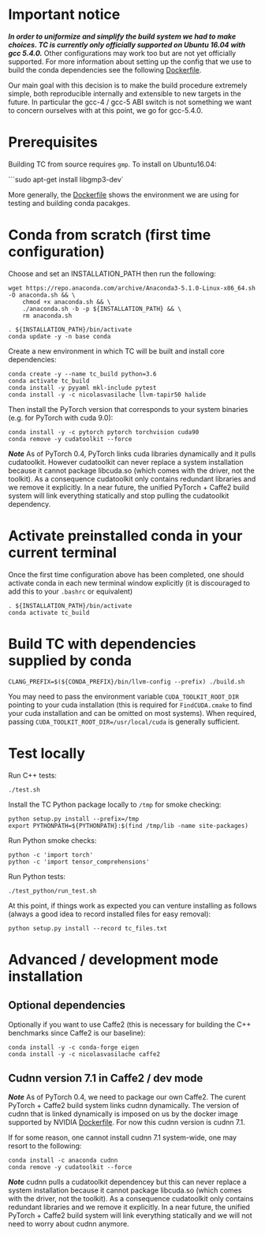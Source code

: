 # Important notice
***In order to uniformize and simplify the build system we had to make choices. TC is currently only officially supported on Ubuntu 16.04 with gcc 5.4.0.***
Other configurations may work too but are not yet officially supported.
For more information about setting up the config that we use to build the conda dependencies see the following [Dockerfile](https://github.com/facebookresearch/TensorComprehensions/blob/master/conda_recipes/docker-images/tc-cuda9.0-cudnn7.1-ubuntu16.04-devel/Dockerfile).

Our main goal with this decision is to make the build procedure extremely simple, both reproducible internally and extensible to new targets in the future.
In particular the gcc-4 / gcc-5 ABI switch is not something we want to concern ourselves with at this point, we go for gcc-5.4.0.

# Prerequisites
Building TC from source requires `gmp`. To install on Ubuntu16.04:

```sudo apt-get install libgmp3-dev`

More generally, the [Dockerfile](https://github.com/facebookresearch/TensorComprehensions/blob/master/conda_recipes/docker-images/tc-cuda9.0-cudnn7.1-ubuntu16.04-devel/Dockerfile) shows the environment we are using for testing and building conda pacakges.

# Conda from scratch (first time configuration)
Choose and set an INSTALLATION_PATH then run the following:

```
wget https://repo.anaconda.com/archive/Anaconda3-5.1.0-Linux-x86_64.sh -O anaconda.sh && \
    chmod +x anaconda.sh && \
    ./anaconda.sh -b -p ${INSTALLATION_PATH} && \
    rm anaconda.sh

. ${INSTALLATION_PATH}/bin/activate
conda update -y -n base conda
```

Create a new environment in which TC will be built and install core dependencies:
```
conda create -y --name tc_build python=3.6
conda activate tc_build
conda install -y pyyaml mkl-include pytest
conda install -y -c nicolasvasilache llvm-tapir50 halide
```

Then install the PyTorch version that corresponds to your system binaries (e.g. for PyTorch with cuda 9.0):
```
conda install -y -c pytorch pytorch torchvision cuda90
conda remove -y cudatoolkit --force
```

***Note*** As of PyTorch 0.4, PyTorch links cuda libraries dynamically and it
pulls cudatoolkit. However cudatoolkit can never replace a system installation
because it cannot package libcuda.so (which comes with the driver, not the toolkit).
As a consequence cudatoolkit only contains redundant libraries and we remove it
explicitly. In a near future, the unified PyTorch + Caffe2 build system will link
everything statically and stop pulling the cudatoolkit dependency.

# Activate preinstalled conda in your current terminal

Once the first time configuration above has been completed, one should activate conda in
each new terminal window explicitly (it is discouraged to add this to your `.bashrc` or
equivalent)
```
. ${INSTALLATION_PATH}/bin/activate
conda activate tc_build
```

# Build TC with dependencies supplied by conda
```
CLANG_PREFIX=$(${CONDA_PREFIX}/bin/llvm-config --prefix) ./build.sh
```
You may need to pass the environment variable `CUDA_TOOLKIT_ROOT_DIR` pointing
to your cuda installation (this is required for `FindCUDA.cmake` to find your cuda installation
and can be omitted on most systems). When required, passing `CUDA_TOOLKIT_ROOT_DIR=/usr/local/cuda`
is generally sufficient.

# Test locally
Run C++ tests:
```
./test.sh
```

Install the TC Python package locally to `/tmp` for smoke checking:
```
python setup.py install --prefix=/tmp
export PYTHONPATH=${PYTHONPATH}:$(find /tmp/lib -name site-packages)
```

Run Python smoke checks:
```
python -c 'import torch'
python -c 'import tensor_comprehensions'
```

Run Python tests:
```
./test_python/run_test.sh
```

At this point, if things work as expected you can venture installing as follows
(always a good idea to record installed files for easy removal):
```
python setup.py install --record tc_files.txt
```

# Advanced / development mode installation

## Optional dependencies
Optionally if you want to use Caffe2 (this is necessary for building the C++ benchmarks
since Caffe2 is our baseline):
```
conda install -y -c conda-forge eigen
conda install -y -c nicolasvasilache caffe2
```

## Cudnn version 7.1 in Caffe2 / dev mode
***Note*** As of PyTorch 0.4, we need to package our own Caffe2. The curent PyTorch + Caffe2
build system links cudnn dynamically. The version of cudnn that is linked dynamically
is imposed on us by the docker image supported by NVIDIA
[Dockerfile](conda_recipes/docker-images/tc-cuda9.0-cudnn7.1-ubuntu16.04-devel/Dockerfile).
For now this cudnn version is cudnn 7.1.

If for some reason, one cannot install cudnn 7.1 system-wide, one may resort to the
following:
```
conda install -c anaconda cudnn
conda remove -y cudatoolkit --force
```

***Note*** cudnn pulls a cudatoolkit dependencey but this can never replace a system
installation because it cannot package libcuda.so (which comes with the driver,
not the toolkit).
As a consequence cudatoolkit only contains redundant libraries and we remove it
explicitly. In a near future, the unified PyTorch + Caffe2 build system will link
everything statically and we will not need to worry about cudnn anymore.
